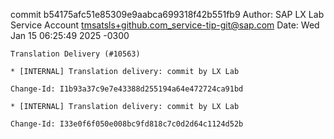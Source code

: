 commit b54175afc51e85309e9aabca699318f42b551fb9
Author: SAP LX Lab Service Account <tmsatsls+github.com_service-tip-git@sap.com>
Date:   Wed Jan 15 06:25:49 2025 -0300

    Translation Delivery (#10563)
    
    * [INTERNAL] Translation delivery: commit by LX Lab
    
    Change-Id: I1b93a37c9e7e43388d255194a64e472724ca91bd
    
    * [INTERNAL] Translation delivery: commit by LX Lab
    
    Change-Id: I33e0f6f050e008bc9fd818c7c0d2d64c1124d52b
